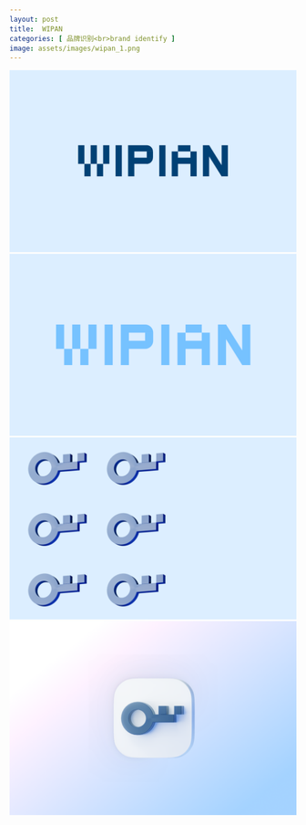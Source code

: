```yaml
---
layout: post
title:  WIPAN
categories: [ 品牌识别<br>brand identify ]
image: assets/images/wipan_1.png
---
```


![](/assets/images/wipan_2.svg)
![](/assets/images/wipan_3.svg)
![](/assets/images/wipan_4.svg)
![](/assets/images/wipan_1.png)
